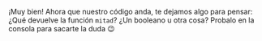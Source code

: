 ¡Muy bien! Ahora que nuestro código anda, te dejamos algo para pensar: ¿Qué devuelve la función `mitad`? ¿Un booleano u otra cosa? Probalo en la consola para sacarte la duda :wink: 